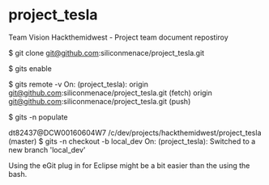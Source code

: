 project_tesla
=============

Team Vision Hackthemidwest - Project team document repostiroy

$ git clone git@github.com:siliconmenace/project_tesla.git

$ gits enable

$ gits remote -v
On: (project_tesla):
  origin        git@github.com:siliconmenace/project_tesla.git (fetch)
  origin        git@github.com:siliconmenace/project_tesla.git (push)

$ gits -n populate

dt82437@DCW00160604W7 /c/dev/projects/hackthemidwest/project_tesla (master)
$ gits -n checkout -b local_dev
On: (project_tesla):
  Switched to a new branch 'local_dev'

Using the eGit plug in for Eclipse might be a bit easier than the using the bash.